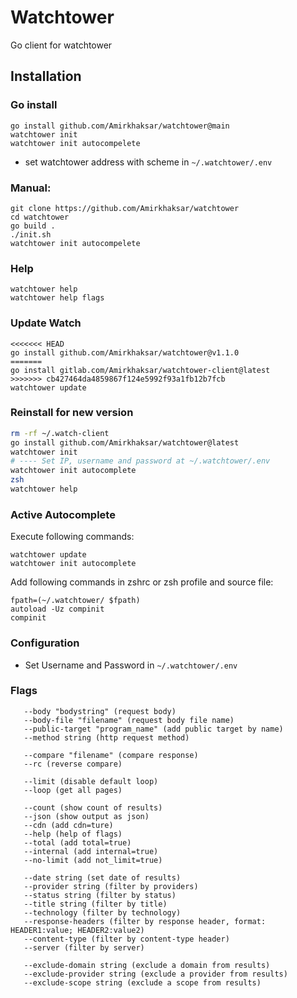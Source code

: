 # Watchtower
Go client for watchtower

## Installation
### Go install
```
go install github.com/Amirkhaksar/watchtower@main
watchtower init
watchtower init autocompelete
```
+ set watchtower address with scheme in `~/.watchtower/.env`

### Manual:
```
git clone https://github.com/Amirkhaksar/watchtower
cd watchtower
go build .
./init.sh
watchtower init autocompelete
```
### Help
```
watchtower help
watchtower help flags
```

### Update Watch
```
<<<<<<< HEAD
go install github.com/Amirkhaksar/watchtower@v1.1.0
=======
go install gitlab.com/Amirkhaksar/watchtower-client@latest
>>>>>>> cb427464da4859867f124e5992f93a1fb12b7fcb
watchtower update 
```

### Reinstall for new version
```bash
rm -rf ~/.watch-client
go install github.com/Amirkhaksar/watchtower@latest
watchtower init 
# ---- Set IP, username and password at ~/.watchtower/.env
watchtower init autocomplete
zsh
watchtower help
```

### Active Autocomplete
Execute following commands:
```
watchtower update
watchtower init autocomplete
```
Add following commands in zshrc or zsh profile and source file:
```
fpath=(~/.watchtower/ $fpath)
autoload -Uz compinit
compinit
```
### Configuration
+ Set Username and Password in `~/.watchtower/.env`

### Flags
```
   --body "bodystring" (request body)
   --body-file "filename" (request body file name)
   --public-target "program_name" (add public target by name)
   --method string (http request method)

   --compare "filename" (compare response)
   --rc (reverse compare)
                  
   --limit (disable default loop)
   --loop (get all pages)

   --count (show count of results)
   --json (show output as json)
   --cdn (add cdn=ture)
   --help (help of flags)
   --total (add total=true)
   --internal (add internal=true)
   --no-limit (add not_limit=true)

   --date string (set date of results)
   --provider string (filter by providers)
   --status string (filter by status)
   --title string (filter by title)
   --technology (filter by technology)
   --response-headers (filter by response header, format: HEADER1:value; HEADER2:value2)
   --content-type (filter by content-type header)
   --server (filter by server)

   --exclude-domain string (exclude a domain from results)
   --exclude-provider string (exclude a provider from results)
   --exclude-scope string (exclude a scope from results)
```
